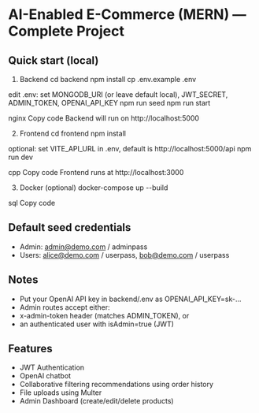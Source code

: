 # AI-Enabled E-Commerce (MERN) — Complete Project

## Quick start (local)

1. Backend
cd backend
npm install
cp .env.example .env

edit .env: set MONGODB_URI (or leave default local), JWT_SECRET, ADMIN_TOKEN, OPENAI_API_KEY
npm run seed
npm run start

nginx
Copy code
Backend will run on http://localhost:5000

2. Frontend
cd frontend
npm install

optional: set VITE_API_URL in .env, default is http://localhost:5000/api
npm run dev

cpp
Copy code
Frontend runs at http://localhost:3000

3. Docker (optional)
docker-compose up --build

sql
Copy code

## Default seed credentials
- Admin: admin@demo.com / adminpass
- Users: alice@demo.com / userpass, bob@demo.com / userpass

## Notes
- Put your OpenAI API key in backend/.env as OPENAI_API_KEY=sk-...
- Admin routes accept either:
- x-admin-token header (matches ADMIN_TOKEN), or
- an authenticated user with isAdmin=true (JWT)

## Features
- JWT Authentication
- OpenAI chatbot
- Collaborative filtering recommendations using order history
- File uploads using Multer
- Admin Dashboard (create/edit/delete products)